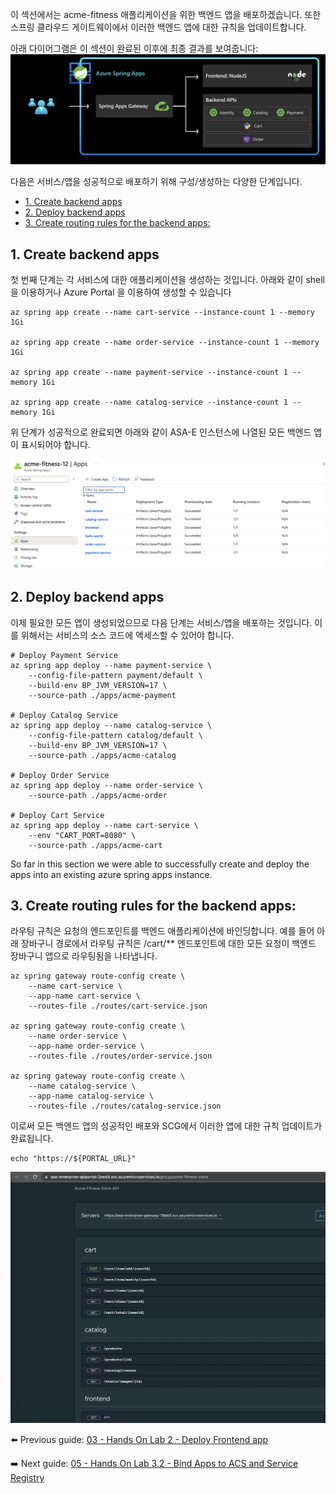이 섹션에서는 acme-fitness 애플리케이션을 위한 백엔드 앱을 배포하겠습니다. 또한 스프링 클라우드 게이트웨이에서 이러한 백엔드 앱에 대한 규칙을 업데이트합니다.

아래 다이어그램은 이 섹션이 완료된 이후에 최종 결과를 보여줍니다:
![diagram](images/scg-frontend-backend.png)

다음은 서비스/앱을 성공적으로 배포하기 위해 구성/생성하는 다양한 단계입니다.
- [1. Create backend apps](#1-create-backend-apps)
- [2. Deploy backend apps](#2-deploy-backend-apps)
- [3. Create  routing rules for the backend apps:](#3-create--routing-rules-for-the-backend-apps)


## 1. Create backend apps

첫 번째 단계는 각 서비스에 대한 애플리케이션을 생성하는 것입니다. 아래와 같이 shell 을 이용하거나 Azure Portal 을 이용하여 생성할 수 있습니다

```shell
az spring app create --name cart-service --instance-count 1 --memory 1Gi

az spring app create --name order-service --instance-count 1 --memory 1Gi

az spring app create --name payment-service --instance-count 1 --memory 1Gi

az spring app create --name catalog-service --instance-count 1 --memory 1Gi
```
위 단계가 성공적으로 완료되면 아래와 같이 ASA-E 인스턴스에 나열된 모든 백엔드 앱이 표시되어야 합니다.

![all-apps](./images/all-apps.png)

## 2. Deploy backend apps

이제 필요한 모든 앱이 생성되었으므로 다음 단계는 서비스/앱을 배포하는 것입니다. 이를 위해서는 서비스의 소스 코드에 액세스할 수 있어야 합니다.

```shell
# Deploy Payment Service
az spring app deploy --name payment-service \
    --config-file-pattern payment/default \
    --build-env BP_JVM_VERSION=17 \
    --source-path ./apps/acme-payment

# Deploy Catalog Service
az spring app deploy --name catalog-service \
    --config-file-pattern catalog/default \
    --build-env BP_JVM_VERSION=17 \
    --source-path ./apps/acme-catalog 

# Deploy Order Service
az spring app deploy --name order-service \
    --source-path ./apps/acme-order 

# Deploy Cart Service 
az spring app deploy --name cart-service \
    --env "CART_PORT=8080" \
    --source-path ./apps/acme-cart 
```

So far in this section we were able to successfully create and deploy the apps into an existing azure spring apps instance. 

## 3. Create  routing rules for the backend apps:

라우팅 규칙은 요청의 엔드포인트를 백엔드 애플리케이션에 바인딩합니다. 예를 들어 아래 장바구니 경로에서 라우팅 규칙은 /cart/** 엔드포인트에 대한 모든 요청이 백엔드 장바구니 앱으로 라우팅됨을 나타냅니다.

```shell
az spring gateway route-config create \
    --name cart-service \
    --app-name cart-service \
    --routes-file ./routes/cart-service.json
    
az spring gateway route-config create \
    --name order-service \
    --app-name order-service \
    --routes-file ./routes/order-service.json

az spring gateway route-config create \
    --name catalog-service \
    --app-name catalog-service \
    --routes-file ./routes/catalog-service.json

```

이로써 모든 백엔드 앱의 성공적인 배포와 SCG에서 이러한 앱에 대한 규칙 업데이트가 완료됩니다.

```shell
echo "https://${PORTAL_URL}"
```

![Deployed Backend APIs](./images/api-portal-backend.jpg)

⬅️ Previous guide: [03 - Hands On Lab 2 - Deploy Frontend app](../03-hol-2-deploy-frontend-app/README.md)

➡️ Next guide: [05 - Hands On Lab 3.2 - Bind Apps to ACS and Service Registry](../05-hol-3.2-bind-apps-to-acs-service-reg/README.md)